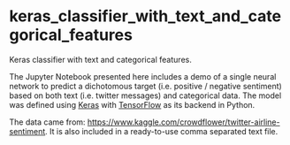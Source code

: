 # keras_classifier_with_text_and_categorical_features
Keras classifier with text and categorical features.

The Jupyter Notebook presented here includes a demo of a single neural network to predict a dichotomous target (i.e. positive / negative sentiment) based on both text (i.e. twitter messages) and categorical data. The model was defined using [Keras](https://keras.io/) with [TensorFlow](https://keras.io/) as its backend in Python.  

The data came from: https://www.kaggle.com/crowdflower/twitter-airline-sentiment. It is also included in a ready-to-use comma separated text file.
